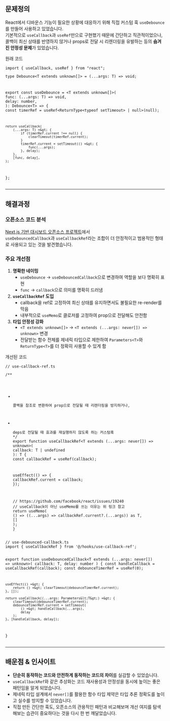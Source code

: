 <h2 data-ke-size="size26">  문제정의</h2>
<p data-ke-size="size16">React에서 디바운스 기능이 필요한 상황에 대응하기 위해 직접 커스텀 훅 <code>useDebounce</code>를 만들어 사용하고 있었습니다.<br />기본적으로 <code>useCallback</code>과 <code>useRef</code>만으로 구현했기 때문에 간단하고 직관적이었으나,<br />콜백이 최신 상태를 반영하지 않거나 props로 전달 시 리렌더링을 유발하는 등의 <b>숨겨진 안정성 문제</b>가 있었습니다.</p>
<p data-ke-size="size16">원래 코드</p>
<pre class="typescript" data-ke-language="typescript"><code>import { useCallback, useRef } from "react";
<p>type Debounce&lt;T extends unknown[]&gt; = (...args: T) =&gt; void;</p>
<p>export const useDebounce = &lt;T extends unknown[]&gt;(
func: (...args: T) =&gt; void,
delay: number,
): Debounce&lt;T&gt; =&gt; {
const timerRef = useRef&lt;ReturnType&lt;typeof setTimeout&gt; | null&gt;(null);</p>
<pre><code>return useCallback(
    (...args: T) =&amp;gt; {
        if (timerRef.current !== null) {
            clearTimeout(timerRef.current);
        }
        timerRef.current = setTimeout(() =&amp;gt; {
            func(...args);
        }, delay);
    },
    [func, delay],
);
</code></pre>
<p>};</code></pre></p>
<hr data-ke-style="style1" />
<h2 data-ke-size="size26">  해결과정</h2>
<h3 data-ke-size="size23">  오픈소스 코드 분석</h3>
<p data-ke-size="size16"><a href="https://github.com/Kiranism/next-shadcn-dashboard-starter">Next.js 기반 대시보드 오픈소스 프로젝트</a>에서<br /><code>useDebouncedCallback</code>과 <code>useCallbackRef</code>라는 조합이 더 안정적이고 범용적인 형태로 사용되고 있는 것을 발견했습니다.</p>
<h3 data-ke-size="size23">  주요 개선점</h3>
<ol style="list-style-type: decimal;" data-ke-list-type="decimal">
<li><b>명확한 네이밍</b>
<ul style="list-style-type: disc;" data-ke-list-type="disc">
<li><code>useDebounce</code> &rarr; <code>useDebouncedCallback</code>으로 변경하여 역할을 보다 명확히 표현</li>
<li><code>func</code> &rarr; <code>callback</code>으로 의미를 명확히 드러냄</li>
</ul>
</li>
<li><b><code>useCallbackRef</code> 도입</b>
<ul style="list-style-type: disc;" data-ke-list-type="disc">
<li>callback을 ref로 고정하여 최신 상태를 유지하면서도 불필요한 re-render를 막음</li>
<li>내부적으로 <code>useMemo</code>로 클로저를 고정하여 prop으로 전달해도 안전함</li>
</ul>
</li>
<li><b>타입 안정성 강화</b>
<ul style="list-style-type: disc;" data-ke-list-type="disc">
<li><code>&lt;T extends unknown[]&gt;</code> &rarr; <code>&lt;T extends (...args: never[]) =&gt; unknown&gt;</code> 변경</li>
<li>전달받는 함수 전체를 제네릭 타입으로 제한하여 <code>Parameters&lt;T&gt;</code>와 <code>ReturnType&lt;T&gt;</code>를 더 정확히 사용할 수 있게 함</li>
</ul>
</li>
</ol>
<p data-ke-size="size16">개선된 코드</p>
<pre class="javascript"><code>// use-callback-ref.ts
<p>/**</p>
<ul>
<li>
<p>콜백을 참조로 변환하여 prop으로 전달될 때 리렌더링을 방지하거나,</p>
</li>
<li>
<p>deps로 전달될 때 효과를 재실행하지 않도록 하는 커스텀훅
*/
export function useCallbackRef&lt;T extends (...args: never[]) =&gt; unknown&gt;(
callback: T | undefined
): T {
const callbackRef = useRef(callback);</p>
<p>useEffect(() =&gt; {
callbackRef.current = callback;
});</p>
<p>// https://github.com/facebook/react/issues/19240
// useCallback이 아닌 useMemo를 쓰는 이유는 위 링크 참고
return useMemo(
() =&gt; ((...args) =&gt; callbackRef.current?.(...args)) as T,
[]
);
}</code></pre></p>
</li>
</ul>
<pre class="javascript"><code>// use-debounced-callback.ts
import { useCallbackRef } from '@/hooks/use-callback-ref';

export function useDebouncedCallback&lt;T extends (...args: never[]) =&gt; unknown&gt;(
    callback: T,
    delay: number
) {
    const handleCallback = useCallbackRef(callback);
    const debounceTimerRef = useRef(0);

    useEffect(() =&gt; {
        return () =&gt; clearTimeout(debounceTimerRef.current);
    }, []);

    return useCallback((...args: Parameters&lt;T&gt;) =&gt; {
        clearTimeout(debounceTimerRef.current);
        debounceTimerRef.current = setTimeout(
            () =&gt; handleCallback(...args),
            delay
        );
    }, [handleCallback, delay]);
}</code></pre>
<hr data-ke-style="style1" />
<h2 data-ke-size="size26">  배운점 &amp; 인사이트</h2>
<ul style="list-style-type: disc;" data-ke-list-type="disc">
<li><b>단순히 동작하는 코드와 안전하게 동작하는 코드의 차이</b>를 실감할 수 있었습니다.</li>
<li><code>useCallbackRef</code>와 같은 추상화는 코드 재사용성과 안정성을 동시에 높이는 좋은 패턴임을 알게 되었습니다.</li>
<li>제네릭 타입 설계에서 <code>never[]</code>를 활용한 함수 타입 제약은 타입 추론 정확도를 높이고 실수를 방지할 수 있었습니다.</li>
<li>직접 만든 간단한 훅도, 오픈소스의 관용적인 패턴과 비교해보며 개선 여지를 탐색해보는 습관이 중요하다는 것을 다시 한 번 깨달았습니다.</li>
</ul>